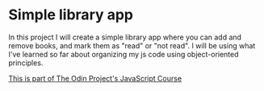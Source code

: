 # Simple library app

In this project I will create a simple library app where you can add and remove books, and mark them as "read" or "not read". I will be using what I've learned so far about organizing my js code using object-oriented principles. 

[This is part of The Odin Project's JavaScript Course](https://www.theodinproject.com/lessons/node-path-javascript-library)